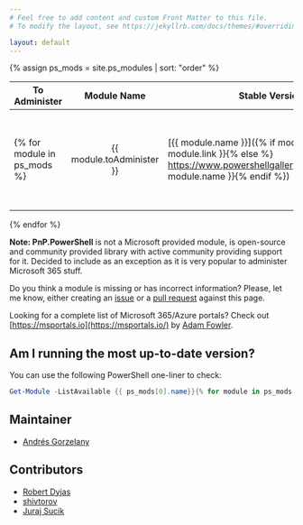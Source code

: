 ```yaml
---
# Feel free to add content and custom Front Matter to this file.
# To modify the layout, see https://jekyllrb.com/docs/themes/#overriding-theme-defaults

layout: default
---
```


{% assign ps_mods = site.ps_modules | sort: "order" %}

| To Administer | Module Name | Stable Version | How To Install | Preview Version | How To Install | How to Connect | Works in PS7? |
| ------------- | :---------: | -------------- | -------------- | --------------- | -------------- | -------------- | ------------- |
{% for module in ps_mods %}| {{ module.toAdminister }}| [{{ module.name }}]({% if module.link %}{{ module.link }}{% else %}  https://www.powershellgallery.com/packages/{{ module.name }}{% endif %}) | {{ module.stableVersion }} | {% if module.howToInstall %}```Install-Module -Name {{ module.name }}```{% else %}```Install-Module -Name {{ module.name }}```{% endif %} | {{ module.previewVersion }} | {{ module.howToInstallPre | strip_newlines }} | {{ module.howToConnect | strip_newlines}} | {{ module.PS7 | toString }} |
{% endfor %}

**Note: PnP.PowerShell** is not a Microsoft provided module, is open-source and community provided library with active community providing support for it. Decided to include as an exception as it is very popular to administer Microsoft 365 stuff.

Do you think a module is missing or has incorrect information? Please, let me know, either creating an [issue](https://github.com/get-itips/msshells/issues/new) or a [pull request](https://github.com/get-itips/msshells/edit/dev/index.markdown) against this page.

Looking for a complete list of Microsoft 365/Azure portals? Check out [https://msportals.io](https://msportals.io/) by [Adam Fowler](https://twitter.com/AdamFowler_IT).

## Am I running the most up-to-date version?
You can use the following PowerShell one-liner to check:

<!--- ps_mods[0] used to avoid leading/trailing comma -->
```powershell
Get-Module -ListAvailable {{ ps_mods[0].name}}{% for module in ps_mods offset:2 %},{{ module.name }}{% endfor %} | Format-Table Name,Version
```

## Maintainer
- [Andrés Gorzelany](https://twitter.com/andresgorzelany)

## Contributors
- [Robert Dyjas](https://twitter.com/robdyy)
- [shivtorov](https://github.com/shivtorov)
- [Juraj Sucik](https://github.com/jurajsucik)



